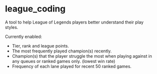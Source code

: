 # league_coding
A tool to help League of Legends players better understand their play styles.

Currently enabled:
  - Tier, rank and league points.
  - The most frequently played champion(s) recently.
  - Champion(s) that the player struggle the most when playing against in any queues or ranked games only. (lowest win rate)
  - Frequency of each lane played for recent 50 ranked games.
